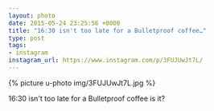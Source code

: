 ```yaml
---
layout: photo
date: 2015-05-24 23:25:56 +0000
title: "16:30 isn't too late for a Bulletproof coffee…"
type: post
tags:
- instagram
instagram_url: https://www.instagram.com/p/3FUJUwJt7L/
---
```


{% picture u-photo img/3FUJUwJt7L.jpg %}

16:30 isn't too late for a Bulletproof coffee is it?
